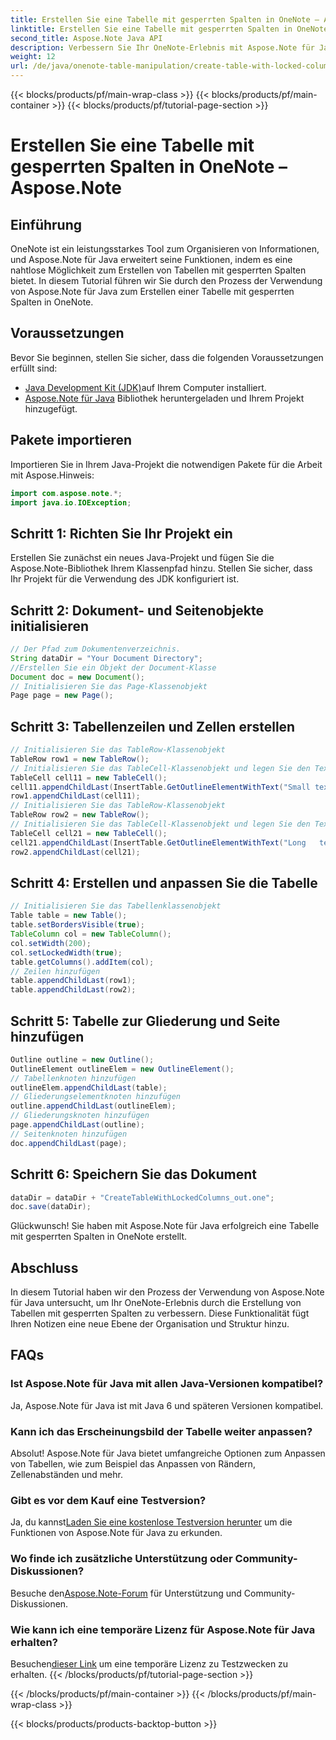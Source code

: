 ```yaml
---
title: Erstellen Sie eine Tabelle mit gesperrten Spalten in OneNote – Aspose.Note
linktitle: Erstellen Sie eine Tabelle mit gesperrten Spalten in OneNote – Aspose.Note
second_title: Aspose.Note Java API
description: Verbessern Sie Ihr OneNote-Erlebnis mit Aspose.Note für Java. Erfahren Sie anhand einer Schritt-für-Schritt-Anleitung, wie Sie Tabellen mit gesperrten Spalten erstellen. Laden Sie jetzt Ihre kostenlose Testversion herunter!
weight: 12
url: /de/java/onenote-table-manipulation/create-table-with-locked-columns/
---
```


{{< blocks/products/pf/main-wrap-class >}}
{{< blocks/products/pf/main-container >}}
{{< blocks/products/pf/tutorial-page-section >}}

# Erstellen Sie eine Tabelle mit gesperrten Spalten in OneNote – Aspose.Note

## Einführung
OneNote ist ein leistungsstarkes Tool zum Organisieren von Informationen, und Aspose.Note für Java erweitert seine Funktionen, indem es eine nahtlose Möglichkeit zum Erstellen von Tabellen mit gesperrten Spalten bietet. In diesem Tutorial führen wir Sie durch den Prozess der Verwendung von Aspose.Note für Java zum Erstellen einer Tabelle mit gesperrten Spalten in OneNote.
## Voraussetzungen
Bevor Sie beginnen, stellen Sie sicher, dass die folgenden Voraussetzungen erfüllt sind:
- [Java Development Kit (JDK)](https://www.oracle.com/java/technologies/javase-downloads.html)auf Ihrem Computer installiert.
- [Aspose.Note für Java](https://downloads.aspose.com/note/java) Bibliothek heruntergeladen und Ihrem Projekt hinzugefügt.
## Pakete importieren
Importieren Sie in Ihrem Java-Projekt die notwendigen Pakete für die Arbeit mit Aspose.Hinweis:
```java
import com.aspose.note.*;
import java.io.IOException;
```
## Schritt 1: Richten Sie Ihr Projekt ein
Erstellen Sie zunächst ein neues Java-Projekt und fügen Sie die Aspose.Note-Bibliothek Ihrem Klassenpfad hinzu. Stellen Sie sicher, dass Ihr Projekt für die Verwendung des JDK konfiguriert ist.
## Schritt 2: Dokument- und Seitenobjekte initialisieren
```java
// Der Pfad zum Dokumentenverzeichnis.
String dataDir = "Your Document Directory";
//Erstellen Sie ein Objekt der Document-Klasse
Document doc = new Document();
// Initialisieren Sie das Page-Klassenobjekt
Page page = new Page();
```
## Schritt 3: Tabellenzeilen und Zellen erstellen
```java
// Initialisieren Sie das TableRow-Klassenobjekt
TableRow row1 = new TableRow();
// Initialisieren Sie das TableCell-Klassenobjekt und legen Sie den Textinhalt fest
TableCell cell11 = new TableCell();
cell11.appendChildLast(InsertTable.GetOutlineElementWithText("Small text"));
row1.appendChildLast(cell11);
// Initialisieren Sie das TableRow-Klassenobjekt
TableRow row2 = new TableRow();
// Initialisieren Sie das TableCell-Klassenobjekt und legen Sie den Textinhalt fest
TableCell cell21 = new TableCell();
cell21.appendChildLast(InsertTable.GetOutlineElementWithText("Long   text    with    several   words and    spaces."));
row2.appendChildLast(cell21);
```
## Schritt 4: Erstellen und anpassen Sie die Tabelle
```java
// Initialisieren Sie das Tabellenklassenobjekt
Table table = new Table();
table.setBordersVisible(true);
TableColumn col = new TableColumn();
col.setWidth(200);
col.setLockedWidth(true);
table.getColumns().addItem(col);
// Zeilen hinzufügen
table.appendChildLast(row1);
table.appendChildLast(row2);
```
## Schritt 5: Tabelle zur Gliederung und Seite hinzufügen
```java
Outline outline = new Outline();
OutlineElement outlineElem = new OutlineElement();
// Tabellenknoten hinzufügen
outlineElem.appendChildLast(table);
// Gliederungselementknoten hinzufügen
outline.appendChildLast(outlineElem);
// Gliederungsknoten hinzufügen
page.appendChildLast(outline);
// Seitenknoten hinzufügen
doc.appendChildLast(page);
```
## Schritt 6: Speichern Sie das Dokument
```java
dataDir = dataDir + "CreateTableWithLockedColumns_out.one";
doc.save(dataDir);
```
Glückwunsch! Sie haben mit Aspose.Note für Java erfolgreich eine Tabelle mit gesperrten Spalten in OneNote erstellt.
## Abschluss
In diesem Tutorial haben wir den Prozess der Verwendung von Aspose.Note für Java untersucht, um Ihr OneNote-Erlebnis durch die Erstellung von Tabellen mit gesperrten Spalten zu verbessern. Diese Funktionalität fügt Ihren Notizen eine neue Ebene der Organisation und Struktur hinzu.
## FAQs
### Ist Aspose.Note für Java mit allen Java-Versionen kompatibel?
Ja, Aspose.Note für Java ist mit Java 6 und späteren Versionen kompatibel.
### Kann ich das Erscheinungsbild der Tabelle weiter anpassen?
Absolut! Aspose.Note für Java bietet umfangreiche Optionen zum Anpassen von Tabellen, wie zum Beispiel das Anpassen von Rändern, Zellenabständen und mehr.
### Gibt es vor dem Kauf eine Testversion?
 Ja, du kannst[Laden Sie eine kostenlose Testversion herunter](https://releases.aspose.com/) um die Funktionen von Aspose.Note für Java zu erkunden.
### Wo finde ich zusätzliche Unterstützung oder Community-Diskussionen?
 Besuche den[Aspose.Note-Forum](https://forum.aspose.com/c/note/28) für Unterstützung und Community-Diskussionen.
### Wie kann ich eine temporäre Lizenz für Aspose.Note für Java erhalten?
 Besuchen[dieser Link](https://purchase.aspose.com/temporary-license/) um eine temporäre Lizenz zu Testzwecken zu erhalten.
{{< /blocks/products/pf/tutorial-page-section >}}

{{< /blocks/products/pf/main-container >}}
{{< /blocks/products/pf/main-wrap-class >}}

{{< blocks/products/products-backtop-button >}}
